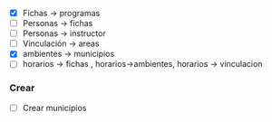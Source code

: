 - [x] Fichas -> programas
- [ ] Personas -> fichas
- [ ] Personas -> instructor
- [ ] Vinculación -> areas
- [x] ambientes -> municipios
- [ ] horarios -> fichas , horarios->ambientes, horarios -> vinculacion

### Crear
- [ ] Crear municipios